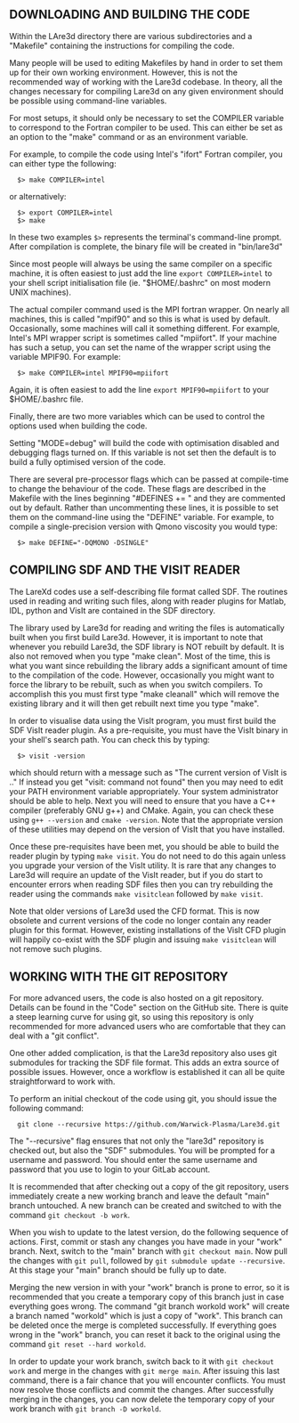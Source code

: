 DOWNLOADING AND BUILDING THE CODE
---------------------------------


Within the LAre3d directory there are various subdirectories and a "Makefile"
containing the instructions for compiling the code.

Many people will be used to editing Makefiles by hand in order to set them up
for their own working environment. However, this is not the recommended way
of working with the Lare3d codebase. In theory, all the changes necessary for
compiling Lare3d on any given environment should be possible using command-line
variables.

For most setups, it should only be necessary to set the COMPILER variable to
correspond to the Fortran compiler to be used. This can either be set as an
option to the "make" command or as an environment variable.

For example, to compile the code using Intel's "ifort" Fortran compiler, you
can either type the following:
```
  $> make COMPILER=intel
```

or alternatively:
```
  $> export COMPILER=intel
  $> make
```

In these two examples `$>` represents the terminal's command-line prompt.
After compilation is complete, the binary file will be created in "bin/lare3d"

Since most people will always be using the same compiler on a specific machine,
it is often easiest to just add the line `export COMPILER=intel` to your shell
script initialisation file (ie. "$HOME/.bashrc" on most modern UNIX machines).

The actual compiler command used is the MPI fortran wrapper. On nearly all
machines, this is called "mpif90" and so this is what is used by default.
Occasionally, some machines will call it something different. For example,
Intel's MPI wrapper script is sometimes called "mpiifort". If your machine has
such a setup, you can set the name of the wrapper script using the variable
MPIF90. For example:
```
  $> make COMPILER=intel MPIF90=mpiifort
```

Again, it is often easiest to add the line `export MPIF90=mpiifort` to your
$HOME/.bashrc file.

Finally, there are two more variables which can be used to control the options
used when building the code.

Setting "MODE=debug" will build the code with optimisation disabled and
debugging flags turned on. If this variable is not set then the default is to
build a fully optimised version of the code.

There are several pre-processor flags which can be passed at compile-time to
change the behaviour of the code. These flags are described in the Makefile
with the lines beginning "#DEFINES += " and they are commented out by default.
Rather than uncommenting these lines, it is possible to set them on the
command-line using the "DEFINE" variable. For example, to compile a
single-precision version with Qmono viscosity you would type:
```
  $> make DEFINE="-DQMONO -DSINGLE"
```


COMPILING SDF AND THE VISIT READER
----------------------------------

The LareXd codes use a self-describing file format called SDF. The routines
used in reading and writing such files, along with reader plugins for Matlab,
IDL, python and VisIt are contained in the SDF directory.

The library used by Lare3d for reading and writing the files is automatically
built when you first build Lare3d. However, it is important to note that
whenever you rebuild Lare3d, the SDF library is NOT rebuilt by default. It is
also not removed when you type "make clean". Most of the time, this is what
you want since rebuilding the library adds a significant amount of time to
the compilation of the code. However, occasionally you might want to force the
library to be rebuilt, such as when you switch compilers. To accomplish this
you must first type "make cleanall" which will remove the existing library and
it will then get rebuilt next time you type "make".

In order to visualise data using the VisIt program, you must first build the
SDF VisIt reader plugin. As a pre-requisite, you must have the VisIt binary
in your shell's search path. You can check this by typing:
```
  $> visit -version
```
which should return with a message such as "The current version of VisIt is .."
If instead you get "visit: command not found" then you may need to edit your
PATH environment variable appropriately. Your system administrator should be
able to help.
Next you will need to ensure that you have a C++ compiler (preferably GNU g++)
and CMake. Again, you can check these using `g++ --version` and
`cmake -version`. Note that the appropriate version of these utilities may
depend on the version of VisIt that you have installed.

Once these pre-requisites have been met, you should be able to build the
reader plugin by typing `make visit`. You do not need to do this again unless
you upgrade your version of the VisIt utility. It is rare that any changes to
Lare3d will require an update of the VisIt reader, but if you do start to
encounter errors when reading SDF files then you can try rebuilding the reader
using the commands `make visitclean` followed by `make visit`.

Note that older versions of Lare3d used the CFD format. This is now obsolete
and current versions of the code no longer contain any reader plugin for this
format. However, existing installations of the VisIt CFD plugin will happily
co-exist with the SDF plugin and issuing `make visitclean` will not remove
such plugins.


WORKING WITH THE GIT REPOSITORY
-------------------------------

For more advanced users, the code is also hosted on a git repository. Details
can be found in the "Code" section on the GitHub site. There is quite a
steep learning curve for using git, so using this repository is only
recommended for more advanced users who are comfortable that they can deal with
a "git conflict".

One other added complication, is that the Lare3d repository also uses git
submodules for tracking the SDF file format. This adds an extra source of
possible issues. However, once a workflow is established it can all be quite
straightforward to work with.

To perform an initial checkout of the code using git, you should issue the
following command:

```
  git clone --recursive https://github.com/Warwick-Plasma/Lare3d.git
```

The "--recursive" flag ensures that not only the "lare3d"
repository is checked out, but also the "SDF" submodules. You will be prompted
for a username and password. You should enter the same username and password
that you use to login to your GitLab account.

It is recommended that after checking out a copy of the git repository, users
immediately create a new working branch and leave the default "main" branch
untouched. A new branch can be created and switched to with the command
`git checkout -b work`.

When you wish to update to the latest version, do the following sequence of
actions. First, commit or stash any changes you have made in your "work"
branch. Next, switch to the "main" branch with
`git checkout main`. Now pull the changes with `git pull`,
followed by `git submodule update --recursive`.
At this stage your "main" branch should be fully up to date.

Merging the new version in with your "work" branch is prone to error, so it
is recommended that you create a temporary copy of this branch just in case
everything goes wrong. The command "git branch workold work" will
create a branch named "workold" which is just a copy of "work". This branch
can be deleted once the merge is completed successfully. If everything goes
wrong in the "work" branch, you can reset it back to the original using the
command `git reset --hard workold`.

In order to update your work branch, switch back to it with
`git checkout work` and merge in the changes with `git merge main`.
After issuing this last command, there is a fair chance that you will encounter
conflicts. You must now resolve those conflicts and commit the changes.
After successfully merging in the changes, you can now delete the temporary
copy of your work branch with `git branch -D workold`.

